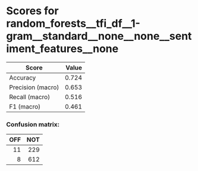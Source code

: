 # Scores for random_forests__tfi_df__1-gram__standard__none__none__sentiment_features__none
|      Score      |Value|
|-----------------|----:|
|Accuracy         |0.724|
|Precision (macro)|0.653|
|Recall (macro)   |0.516|
|F1 (macro)       |0.461|

### Confusion matrix:
|OFF|NOT|
|--:|--:|
| 11|229|
|  8|612|
